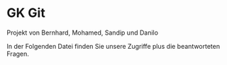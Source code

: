 # GK Git

Projekt von Bernhard, Mohamed, Sandip und Danilo

In der Folgenden Datei finden Sie unsere Zugriffe plus die beantworteten Fragen.
